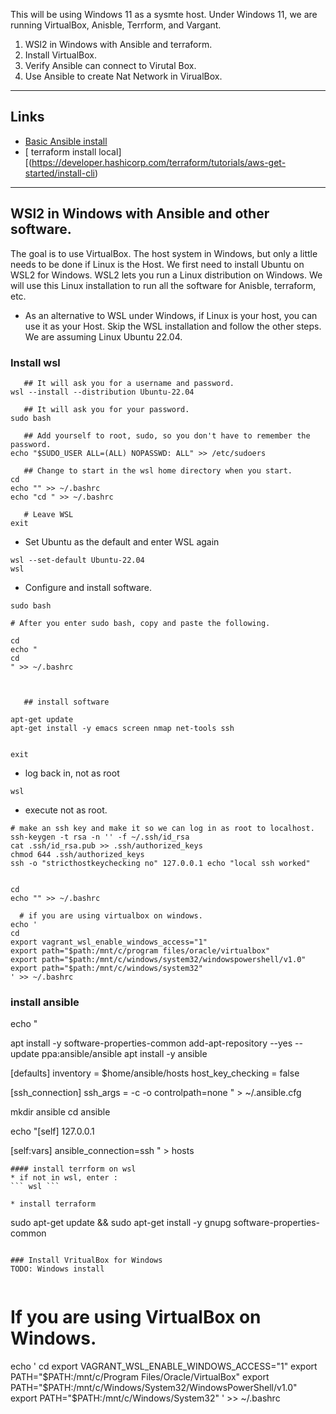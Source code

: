 
This will be using Windows 11 as a sysmte host. Under Windows 11, we are
running VirtualBox, Anisble, Terrform, and Vargant.


1. WSl2 in Windows with Ansible and terraform. 
2. Install VirtualBox.
3. Verify Ansible can connect to Virutal Box. 
1. Use Ansible to create Nat Network in VirualBox.

* * *
<a name=links></a>Links
-----
* [Basic Ansible install](https://github.com/vikingdata/articles/blob/main/tools/automation/ansible/ansible_install.md)
* [ terraform install local][(https://developer.hashicorp.com/terraform/tutorials/aws-get-started/install-cli)
* * *
<a name=wsl2></a>WSl2 in Windows with Ansible and other software.
-----
The goal is to use VirtualBox. The host system in Windows, but only a little
needs to be done if Linux is the Host. We first need to install Ubuntu on WSL2
for Windows. WSL2 lets you run a Linux distribution on Windows. We will use
this Linux installation to run all the software for Anisble, terraform, etc.

* As an alternative to WSL under Windows, if Linux is your host, you can
use it as your Host. Skip the WSL installation and follow the other steps.
We are assuming Linux Ubuntu 22.04.

### Install wsl

```
   ## It will ask you for a username and password. 
wsl --install --distribution Ubuntu-22.04

   ## It will ask you for your password. 
sudo bash

   ## Add yourself to root, sudo, so you don't have to remember the password. 
echo "$SUDO_USER ALL=(ALL) NOPASSWD: ALL" >> /etc/sudoers

   ## Change to start in the wsl home directory when you start. 
cd
echo "" >> ~/.bashrc
echo "cd " >> ~/.bashrc

   # Leave WSL
exit

```

* Set Ubuntu as the default and enter WSL again
```
wsl --set-default Ubuntu-22.04
wsl

```
* Configure and install software. 

```
sudo bash

# After you enter sudo bash, copy and paste the following.

cd
echo "
cd
" >> ~/.bashrc



   ## install software

apt-get update
apt-get install -y emacs screen nmap net-tools ssh 


exit
```

* log back in, not as root
```
wsl
```
 * execute not as root.

```
# make an ssh key and make it so we can log in as root to localhost.
ssh-keygen -t rsa -n '' -f ~/.ssh/id_rsa
cat .ssh/id_rsa.pub >> .ssh/authorized_keys
chmod 644 .ssh/authorized_keys
ssh -o "stricthostkeychecking no" 127.0.0.1 echo "local ssh worked"


cd
echo "" >> ~/.bashrc

  # if you are using virtualbox on windows.
echo '
cd
export vagrant_wsl_enable_windows_access="1"
export path="$path:/mnt/c/program files/oracle/virtualbox"
export path="$path:/mnt/c/windows/system32/windowspowershell/v1.0"
export path="$path:/mnt/c/windows/system32"
' >> ~/.bashrc
```

### install ansible

echo "

apt install -y software-properties-common
add-apt-repository --yes --update ppa:ansible/ansible
apt install -y ansible

[defaults]
inventory = $home/ansible/hosts
host_key_checking = false

[ssh_connection]
ssh_args = -c -o controlpath=none
" > ~/.ansible.cfg


mkdir ansible
cd ansible

echo "[self]
127.0.0.1 

[self:vars]
ansible_connection=ssh
" > hosts


```
#### install terrform on wsl
* if not in wsl, enter :
``` wsl ```

* install terraform
```
sudo apt-get update && sudo apt-get install -y gnupg software-properties-common

```

### Install VritualBox for Windows
TODO: Windows install


```

  # If you are using VirtualBox on Windows.
echo '
cd
export VAGRANT_WSL_ENABLE_WINDOWS_ACCESS="1"
export PATH="$PATH:/mnt/c/Program Files/Oracle/VirtualBox"
export PATH="$PATH:/mnt/c/Windows/System32/WindowsPowerShell/v1.0"
export PATH="$PATH:/mnt/c/Windows/System32"
' >> ~/.bashrc

```
